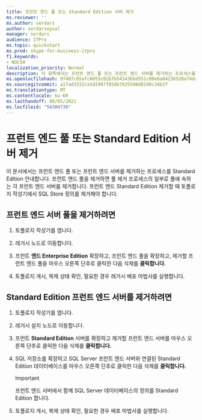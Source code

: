 ```yaml
---
title: 프런트 엔드 풀 또는 Standard Edition 서버 제거
ms.reviewer: ''
ms.author: serdars
author: serdarsoysal
manager: serdars
audience: ITPro
ms.topic: quickstart
ms.prod: skype-for-business-itpro
f1.keywords:
- NOCSH
localization_priority: Normal
description: 이 항목에서는 프런트 엔드 풀 또는 프런트 엔드 서버를 제거하는 프로세스를 Standard Edition 안내합니다. 프런트 엔드 풀을 제거하면 풀 제거 프로세스의 일부로 풀에 속하는 각 프런트 엔드 서버를 제거합니다. 프런트 엔드 Standard Edition 제거할 때 토폴로지 작성기에서 SQL Store 정의를 제거해야 합니다.
ms.openlocfilehash: 97407c05afc6055c02b7b54343bbd551c88e6a04236528a74da91f326bf9e25c
ms.sourcegitcommit: a17ad3332ca5d2997f85db7835500d8190c34b2f
ms.translationtype: MT
ms.contentlocale: ko-KR
ms.lasthandoff: 08/05/2021
ms.locfileid: "54304730"
---
```

# <a name="remove-front-end-pool-or-standard-edition-server"></a>프런트 엔드 풀 또는 Standard Edition 서버 제거

이 문서에서는 프런트 엔드 풀 또는 프런트 엔드 서버를 제거하는 프로세스를 Standard Edition 안내합니다. 프런트 엔드 풀을 제거하면 풀 제거 프로세스의 일부로 풀에 속하는 각 프런트 엔드 서버를 제거합니다. 프런트 엔드 Standard Edition 제거할 때 토폴로지 작성기에서 SQL Store 정의를 제거해야 합니다.
  
## <a name="to-remove-a-front-end-server-pool"></a>프런트 엔드 서버 풀을 제거하려면

1. 토폴로지 작성기를 엽니다.
    
2. 레거시 노드로 이동합니다.
    
3. 프런트 **엔드 Enterprise Edition** 확장하고, 프런트 엔드 풀을 확장하고, 제거할 프런트 엔드 풀을 마우스 오른쪽 단추로 클릭한 다음 삭제를 **클릭합니다.**
    
4. 토폴로지 게시, 복제 상태 확인, 필요한 경우 레거시 배포 마법사를 실행합니다. 
    
## <a name="to-remove-a-standard-edition-front-end-server"></a>Standard Edition 프런트 엔드 서버를 제거하려면

1. 토폴로지 작성기를 엽니다.
    
2. 레거시 설치 노드로 이동합니다.
    
3. 프런트 **Standard Edition** 서버를 확장하고 제거할 프런트 엔드 서버를 마우스 오른쪽 단추로 클릭한 다음 삭제를 **클릭합니다.**
    
4. SQL 저장소를 확장하고 SQL Server 프런트 엔드 서버와 연결된 Standard Edition 데이터베이스를 마우스 오른쪽 단추로 클릭한 다음 삭제를 **클릭합니다.**
    
    > [!IMPORTANT]
    > 프런트 엔드 서버에서 함께 SQL Server 데이터베이스의 정의를 Standard Edition 합니다. 
  
5. 토폴로지 게시, 복제 상태 확인, 필요한 경우 배포 마법사를 실행합니다. 
    

